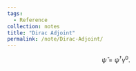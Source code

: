 ```yaml
---
tags:
  - Reference
collection: notes
title: "Dirac Adjoint"
permalink: /note/Dirac-Adjoint/
---
```

$$
\bar{\psi} = \psi^\dagger \gamma^0.
$$